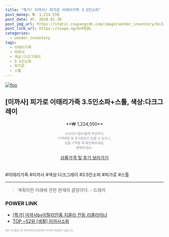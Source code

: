 ```yaml
--- 
title: "특가! 미까사/ 피가로 이태리가죽 3.5인소파" 
post_money: ₩. 1,224,550 
post_date: dt. 2020.01.30 
post_img_url: https://static.coupangcdn.com/image/vendor_inventory/bc24/fdae7f4253c45fd73a9d6c5c5d0cb51d3046c3ad0aacdfa9e7a143a74a4c.jpg 
post_link_url: https://coupa.ng/bnFEQG 
categories: 
  - vendor_inventory 
tags: 
  - 이태리가죽 
  - 미까사 
  - 색상:다크그레이 
  - 3.5인소파 
  - 피가로 
  - 스툴 
--- 
```

[![foo](https://static.coupangcdn.com/image/vendor_inventory/bc24/fdae7f4253c45fd73a9d6c5c5d0cb51d3046c3ad0aacdfa9e7a143a74a4c.jpg)](https://coupa.ng/bnFEQG) 

## [미까사] 피가로 이태리가죽 3.5인소파+스툴, 색상:다크그레이 
<p style="text-align: center;">**₩ 1,224,550**</p> 
<p style="text-align: center;"><span style="color: #898c8f; font-family: Georgia,Times,serif; font-size: 0.75em;">2020년01월30일에 작성되어, <br>가격변동 및 추가할인이 있을 수 있으니,<br> 상품 가격을 꼭!확인해주세요.<br>행복하세요~</span> 
</p>	 
<div markdown="0" style="text-align: center;"><a href="https://coupa.ng/bnFEQG" class="btn btn--success">상품가격 및 후기 보러가기</a></div> 
<br><br> 
  #이태리가죽 #미까사 #색상:다크그레이 #3.5인소파 #피가로 #스툴 
<hr> 

> 계획이란 미래에 관한 현재의 결정이다. - 드래커 


### POWER LINK

* <a href="https://blog.naver.com/sakai111/221789675394" target="_blank">[특가] 미까사by이탈리안홈 지올라 전동 리클라이너</a>
* <a href="https://blog.naver.com/an0733/221789634318" target="_blank"> TOP ~52위 [생활] 미까사소파</a>

<span style="color: #898c8f; font-family: Georgia,Times,serif; font-size: 0.55em;">파트너스활동으로 작성자에게 일정액의 커미션이 제공될수 있습니다.</span> 
